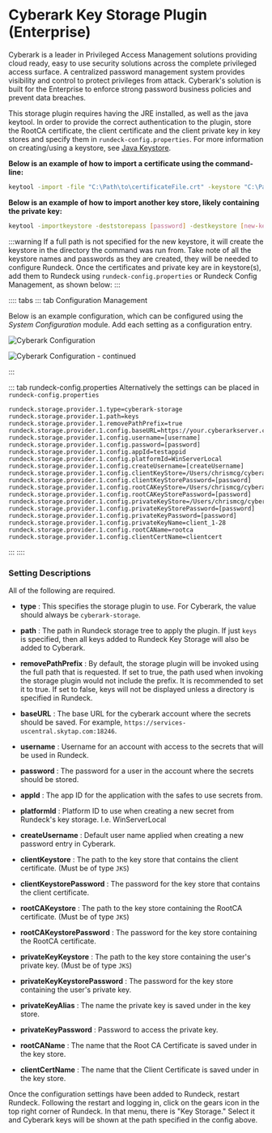 # Cyberark Key Storage Plugin (Enterprise)

Cyberark is a leader in Privileged Access Management solutions providing cloud ready, easy to use security solutions across the complete privileged access surface.  A centralized password management system provides visibility and control to protect privileges from attack.  Cyberark's solution is built for the Enterprise to enforce strong password business policies and prevent data breaches.

This storage plugin requires having the JRE installed, as well as the java keytool. In order to provide the correct authentication to the plugin, store the RootCA certificate, the client certificate and the client private key in key stores and specify them in `rundeck-config.properties`. For more information on creating/using a keystore, see [Java Keystore](https://www.ibm.com/docs/en/cognos-tm1/10.2.2?topic=ictocyoiatwas-add-certificates-jre-keystore). 

**Below is an example of how to import a certificate using the command-line:**
```bash
keytool -import -file "C:\Path\to\certificateFile.crt" -keystore "C:\Path\to\Keystore\Keystorename" -storepass "password"
```

**Below is an example of how to import another key store, likely containing the private key:**
```bash
keytool -importkeystore -deststorepass [password] -destkeystore [new-keystore.jks] -srckeystore [keystore-filename.p12] -srcstoretype PKCS12```
```

:::warning
If a full path is not specified for the new keystore, it will create the keystore in the directory the command was run from. Take note of all the keystore names and passwords as they are created, they will be needed to configure Rundeck. Once the certificates and private key are in keystore(s), add them to Rundeck using `rundeck-config.properties` or Rundeck Config Management, as shown below:
:::

:::: tabs
::: tab Configuration Management

Below is an example configuration, which can be configured using the *System Configuration* module. Add each setting as a configuration entry.

![Cyberark Configuration](@assets/img/cyberark-config.png)

![Cyberark Configuration - continued](@assets/img/cyberark-config2.png)


:::

::: tab rundeck-config.properties
Alternatively the settings can be placed in `rundeck-config.properties`

```
rundeck.storage.provider.1.type=cyberark-storage
rundeck.storage.provider.1.path=keys
rundeck.storage.provider.1.removePathPrefix=true
rundeck.storage.provider.1.config.baseURL=https://your.cyberarkserver.com
rundeck.storage.provider.1.config.username=[username]
rundeck.storage.provider.1.config.password=[password]
rundeck.storage.provider.1.config.appId=testappid
rundeck.storage.provider.1.config.platformId=WinServerLocal
rundeck.storage.provider.1.config.createUsername=[createUsername]
rundeck.storage.provider.1.config.clientKeyStore=/Users/chrismcg/cyberark_test_app/cyberArkKeyStore
rundeck.storage.provider.1.config.clientKeyStorePassword=[password]
rundeck.storage.provider.1.config.rootCAKeyStore=/Users/chrismcg/cyberark_test_app/cyberArkKeyStore
rundeck.storage.provider.1.config.rootCAKeyStorePassword=[password]
rundeck.storage.provider.1.config.privateKeyStore=/Users/chrismcg/cyberark_test_app/privateKeyStore
rundeck.storage.provider.1.config.privateKeyStorePassword=[password]
rundeck.storage.provider.1.config.privateKeyPassword=[password]
rundeck.storage.provider.1.config.privateKeyName=client_1-28
rundeck.storage.provider.1.config.rootCAName=rootca
rundeck.storage.provider.1.config.clientCertName=clientcert
```
:::
::::


### Setting Descriptions
All of the following are required.

- **type**
: This specifies the storage plugin to use. For Cyberark, the value should always be `cyberark-storage`.

- **path**
: The path in Rundeck storage tree to apply the plugin. If just `keys` is specified, then all keys added to Rundeck Key Storage will also be added to Cyberark.

- **removePathPrefix**
: By default, the storage plugin will be invoked using the full path that is requested. If set to true, the path used when invoking the storage plugin would not include the prefix. It is recommended to set it to true. If set to false, keys will not be displayed unless a directory is specified in Rundeck.

- **baseURL**
: The base URL for the cyberark account where the secrets should be saved. For example, `https://services-uscentral.skytap.com:18246`.

- **username**
: Username for an account with access to the secrets that will be used in Rundeck.

- **password**
: The password for a user in the account where the secrets should be stored.

- **appId**
: The app ID for the application with the safes to use secrets from.

- **platformId**
: Platform ID to use when creating a new secret from Rundeck's key storage. I.e. WinServerLocal

- **createUsername**
: Default user name applied when creating a new password entry in Cyberark.

- **clientKeystore**
: The path to the key store that contains the client certificate. (Must be of type `JKS`)

- **clientKeystorePassword**
: The password for the key store that contains the client certificate.

- **rootCAKeystore**
: The path to the key store containing the RootCA certificate. (Must be of type `JKS`)

- **rootCAKeystorePassword**
: The password for the key store containing the RootCA certificate.

- **privateKeyKeystore**
: The path to the key store containing the user's private key. (Must be of type `JKS`)

- **privateKeyKeystorePassword**
: The password for the key store containing the user's private key.

- **privateKeyAlias**
: The name the private key is saved under in the key store.

- **privateKeyPassword**
: Password to access the private key.

- **rootCAName**
: The name that the Root CA Certificate is saved under in the key store.

- **clientCertName**
: The name that the Client Certificate is saved under in the key store.

Once the configuration settings have been added to Rundeck, restart Rundeck. Following the restart and logging in, click on the gears icon in the top right corner of Rundeck. In that menu, there is "Key Storage." Select it and Cyberark keys will be shown at the path specified in the config above.  